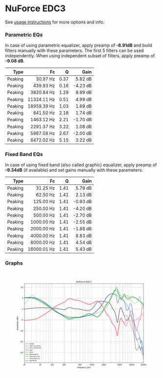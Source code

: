 # NuForce EDC3
See [usage instructions](https://github.com/jaakkopasanen/AutoEq#usage) for more options and info.

### Parametric EQs
In case of using parametric equalizer, apply preamp of **-8.91dB** and build filters manually
with these parameters. The first 5 filters can be used independently.
When using independent subset of filters, apply preamp of **-9.08 dB**.

| Type    | Fc          |    Q | Gain     |
|--------:|------------:|-----:|---------:|
| Peaking | 30.97 Hz    | 0.37 | 5.82 dB  |
| Peaking | 439.93 Hz   | 0.16 | -4.23 dB |
| Peaking | 3820.84 Hz  | 1.29 | 8.99 dB  |
| Peaking | 11324.11 Hz | 0.51 | 4.99 dB  |
| Peaking | 18959.39 Hz | 1.03 | 1.69 dB  |
| Peaking | 841.50 Hz   | 2.18 | 1.74 dB  |
| Peaking | 1463.12 Hz  | 2.21 | -1.70 dB |
| Peaking | 2291.37 Hz  | 3.22 | 1.08 dB  |
| Peaking | 5867.08 Hz  | 2.67 | -2.00 dB |
| Peaking | 6472.02 Hz  | 5.15 | 3.22 dB  |

### Fixed Band EQs
In case of using fixed band (also called graphic) equalizer, apply preamp of **-9.34dB**
(if available) and set gains manually with these parameters.

| Type    | Fc          |    Q | Gain     |
|--------:|------------:|-----:|---------:|
| Peaking | 31.25 Hz    | 1.41 | 5.79 dB  |
| Peaking | 62.50 Hz    | 1.41 | 2.13 dB  |
| Peaking | 125.00 Hz   | 1.41 | -0.93 dB |
| Peaking | 250.00 Hz   | 1.41 | -4.20 dB |
| Peaking | 500.00 Hz   | 1.41 | -2.70 dB |
| Peaking | 1000.00 Hz  | 1.41 | -2.55 dB |
| Peaking | 2000.00 Hz  | 1.41 | -1.88 dB |
| Peaking | 4000.00 Hz  | 1.41 | 8.83 dB  |
| Peaking | 8000.00 Hz  | 1.41 | 4.54 dB  |
| Peaking | 16000.01 Hz | 1.41 | 5.43 dB  |

### Graphs
![](./NuForce%20EDC3.png)